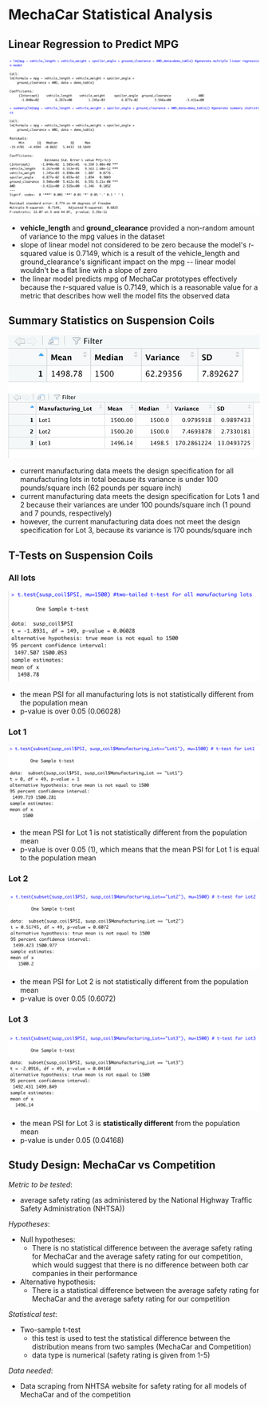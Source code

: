 # MechaCar Statistical Analysis

## Linear Regression to Predict MPG

![linear_regression_del1](Resources/linear_regression_del1.png)
![summary_del1](Resources/summary_del1.png)

* **vehicle_length** and **ground_clearance** provided a non-random amount of variance to the mpg values in the dataset
* slope of linear model not considered to be zero because the model's r-squared value is 0.7149, which is a result of the vehicle_length and ground_clearance's significant impact on the mpg -- linear model wouldn't be a flat line with a slope of zero 
* the linear model predicts mpg of MechaCar prototypes effectively because the r-squared value is 0.7149, which is a reasonable value for a metric that describes how well the model fits the observed data

## Summary Statistics on Suspension Coils

![total_summary](Resources/total_summary.png)
![lot_summary](Resources/lot_summary.png)

* current manufacturing data meets the design specification for all manufacturing lots in total because its variance is under 100 pounds/square inch (62 pounds per square inch)
* current manufacturing data meets the design specification for Lots 1 and 2 because their variances are under 100 pounds/square inch (1 pound and 7 pounds, respectively)
* however, the current manufacturing data does not meet the design specification for Lot 3, because its variance is 170 pounds/square inch

## T-Tests on Suspension Coils

### All lots
![ttest_all_lots](Resources/ttest_all_lots.png)

* the mean PSI for all manufacturing lots is not statistically different from the population mean 
* p-value is over 0.05 (0.06028)

### Lot 1
![ttest_1](Resources/ttest_1.png)

* the mean PSI for Lot 1 is not statistically different from the population mean 
* p-value is over 0.05 (1), which means that the mean PSI for Lot 1 is equal to the population mean 

### Lot 2
![ttest_2](Resources/ttest_2.png)

* the mean PSI for Lot 2 is not statistically different from the population mean 
* p-value is over 0.05 (0.6072)

### Lot 3
![ttest_3](Resources/ttest_3.png)

* the mean PSI for Lot 3 is **statistically different** from the population mean 
* p-value is under 0.05 (0.04168)

## Study Design: MechaCar vs Competition

_Metric to be tested_:
* average safety rating (as administered by the National Highway Traffic Safety Administration (NHTSA))

_Hypotheses_:
* Null hypotheses: 
  * There is no statistical difference between the average safety rating for MechaCar and the average safety rating for our competition, which would suggest that there is no difference between both car companies in their performance 
* Alternative hypothesis:
  * There is a statistical difference between the average safety rating for MechaCar and the average safety rating for our competition

_Statistical test_:
* Two-sample t-test 
  * this test is used to test the statistical difference between the distribution means from two samples (MechaCar and Competition)
  * data type is numerical (safety rating is given from 1-5) 

_Data needed_:
* Data scraping from NHTSA website for safety rating for all models of MechaCar and of the competition
